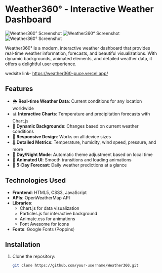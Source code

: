 # Weather360° - Interactive Weather Dashboard

![Weather360° Screenshot](Screenshots/Screenshot_2025-06-18-12-29-18-84.jpg)
![Weather360° Screenshot](Screenshots/Screenshot_2025-06-18-12-29-02-88.jpg ) 
![Weather360° Screenshot](Screenshots/Screenshot_2025-06-18-12-29-09-82.jpg)

Weather360° is a modern, interactive weather dashboard that provides real-time weather information, forecasts, and beautiful visualizations. With dynamic backgrounds, animated elements, and detailed weather data, it offers a delightful user experience.

wedsite link- https://weather360-puce.vercel.app/

## Features

- 🌦️ **Real-time Weather Data**: Current conditions for any location worldwide
- 📊 **Interactive Charts**: Temperature and precipitation forecasts with Chart.js
- 🌅 **Dynamic Backgrounds**: Changes based on current weather conditions
- 📱 **Responsive Design**: Works on all device sizes
- 🌡️ **Detailed Metrics**: Temperature, humidity, wind speed, pressure, and more
- 🌙 **Day/Night Mode**: Automatic theme adjustment based on local time
- 🎨 **Animated UI**: Smooth transitions and loading animations
- 📍 **5-Day Forecast**: Daily weather predictions at a glance

## Technologies Used

- **Frontend**: HTML5, CSS3, JavaScript
- **APIs**: OpenWeatherMap API
- **Libraries**:
  - Chart.js for data visualization
  - Particles.js for interactive background
  - Animate.css for animations
  - Font Awesome for icons
- **Fonts**: Google Fonts (Poppins)

## Installation

1. Clone the repository:
   ```bash
   git clone https://github.com/your-username/Weather360.git
